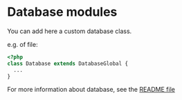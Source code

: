 # Database modules

You can add here a custom database class.

e.g. of file:
```php
<?php
class Database extends DatabaseGlobal {
  ...
}
```

For more information about database, see the [README file](../database/README.md)
